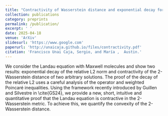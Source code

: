 ```yaml
---
title: "Contractivity of Wasserstein distance and exponential decay for the Landau equation with Maxwellian molecules"
collection: publications
category: preprints
permalink: /publication/
excerpt: ' '
date: 2025-04-18
venue: 'ArXiv'
slidesurl: 'https://www.google.com'
paperurl: 'http://unaicaja.github.io/files/contractivity.pdf'
citation: 'Francisco Unai Caja, Sergio, and María ,  Austin.'
---
```


We consider the Landau equation with Maxwell molecules and show two results: exponential decay of the relative L2 norm and contractivity of the 2-Wasserstein distance of two arbitrary solutions. The proof of the decay of the relative L2 uses a careful analysis of the operator and weighted Poincaré inequalities. Using the framework recently introduced by Guillen and Silvestre in \cite{GS24}, we provide a new, short, intuitive and quantitative proof that the Landau equation is contractive in the 2-Wasserstein metric. To achieve this, we quantify the convexity of the 2-Wasserstein distance.

